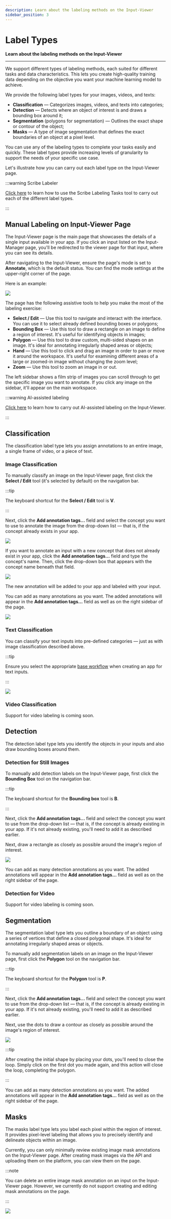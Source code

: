 ```yaml
---
description: Learn about the labeling methods on the Input-Viewer
sidebar_position: 3
---
```


# Label Types

**Learn about the labeling methods on the Input-Viewer**
<hr />

We support different types of labeling methods, each suited for different tasks and data characteristics. This lets you create high-quality training data depending on the objective you want your machine learning model to achieve. 

We provide the following label types for your images, videos, and texts:

- **Classification** — Categorizes images, videos, and texts into categories;
- **Detection** — Detects where an object of interest is and draws a bounding box around it;
- **Segmentation** (polygons for segmentation) — Outlines the exact shape or contour of the object;
- **Masks** —  A type of image segmentation that defines the exact boundaries of an object at a pixel level. 

You can use any of the labeling types to complete your tasks easily and quickly. These label types provide increasing levels of granularity to support the needs of your specific use case.

Let's illustrate how you can carry out each label type on the Input-Viewer page. 

:::warning Scribe Labeler

[Click here](https://docs.clarifai.com/portal-guide/annotate/labeling-tools) to learn how to use the Scribe Labeling Tasks tool to carry out each of the different label types. 

:::

## Manual Labeling on Input-Viewer Page 

The Input-Viewer page is the main page that showcases the details of a single input available in your app. If you click an input listed on the Input-Manager page, you'll be redirected to the viewer page for that input, where you can see its details.

After navigating to the Input-Viewer, ensure the page's mode is set to **Annotate**, which is the default status. You can find the mode settings at the upper-right corner of the page.

Here is an example:

![](/img/others-2/label-types-1.png)

The page has the following assistive tools to help you make the most of the labeling exercise:

- **Select / Edit** — Use this tool to navigate and interact with the interface. You can use it to select already defined bounding boxes or polygons;
- **Bounding Box** — Use this tool to draw a rectangle on an image to define a region of interest. It's useful for identifying objects in images;
- **Polygon** — Use this tool to draw custom, multi-sided shapes on an image. It's ideal for annotating irregularly shaped areas or objects;
- **Hand** — Use this tool to click and drag an image in order to pan or move it around the workspace. It's useful for examining different areas of a large or zoomed-in image without changing the zoom level; 
- **Zoom** — Use this tool to zoom an image in or out. 

The left sidebar shows a film strip of images you can scroll through to get the specific image you want to annotate. If you click any image on the sidebar, it'll appear on the main workspace.

:::warning AI-assisted labeling

[Click here](https://docs.clarifai.com/portal-guide/annotate/ai-assist) to learn how to carry out AI-assisted labeling on the Input-Viewer. 

:::

## Classification

The classification label type lets you assign annotations to an entire image, a single frame of video, or a piece of text.

### Image Classification

To manually classify an image on the Input-Viewer page, first click the **Select / Edit** tool (it's selected by default) on the navigation bar.

:::tip

The keyboard shortcut for the **Select / Edit** tool is **V**. 

:::

Next, click the **Add annotation tags...** field and select the concept you want to use to annotate the image from the drop-down list — that is, if the concept already exists in your app.

![](/img/others-2/label-types-2.png)

If you want to annotate an input with a new concept that does not already exist in your app, click the **Add annotation tags...** field and type the concept's name. Then, click the drop-down box that appears with the concept name beneath that field.

![](/img/others-2/label-types-3.png)

The new annotation will be added to your app and labeled with your input. 

You can add as many annotations as you want. The added annotations will appear in the **Add annotation tags...** field as well as on the right sidebar of the page. 

![](/img/others-2/label-types-4.png)

### Text Classification

You can classify your text inputs into pre-defined categories — just as with image classification described above. 

:::tip

Ensure you select the appropriate [base workflow](https://docs.clarifai.com/portal-guide/workflows/base-workflows) when creating an app for text inputs.

:::

![](/img/others-2/label-types-5.png)

### Video Classification

Support for video labeling is coming soon. 

## Detection

The detection label type lets you identify the objects in your inputs and also draw bounding boxes around them. 

### Detection for Still Images

To manually add detection labels on the Input-Viewer page, first click the **Bounding Box** tool on the navigation bar.

:::tip

The keyboard shortcut for the **Bounding box** tool is **B**. 

:::

Next, click the **Add annotation tags...** field and select the concept you want to use from the drop-down list — that is, if the concept is already existing in your app. If it's not already existing, you'll need to add it as described earlier. 

Next, draw a rectangle as closely as possible around the image's region of interest. 

![](/img/others-2/label-types-6.png)

You can add as many detection annotations as you want. The added annotations will appear in the **Add annotation tags...** field as well as on the right sidebar of the page. 

### Detection for Video

Support for video labeling is coming soon. 

## Segmentation

The segmentation label type lets you outline a boundary of an object using a series of vertices that define a closed polygonal shape. It's ideal for annotating irregularly shaped areas or objects. 

To manually add segmentation labels on an image on the Input-Viewer page, first click the **Polygon** tool on the navigation bar.

:::tip

The keyboard shortcut for the **Polygon** tool is **P**. 

:::

Next, click the **Add annotation tags...** field and select the concept you want to use from the drop-down list — that is, if the concept is already existing in your app. If it's not already existing, you'll need to add it as described earlier. 

Next, use the dots to draw a contour as closely as possible around the image's region of interest. 

![](/img/others-2/label-types-8.png)


:::tip

After creating the initial shape by placing your dots, you'll need to close the loop. Simply click on the first dot you made again, and this action will close the loop, completing the polygon.

:::

You can add as many detection annotations as you want. The added annotations will appear in the **Add annotation tags...** field as well as on the right sidebar of the page. 

## Masks

The masks label type lets you label each pixel within the region of interest. It provides pixel-level labeling that allows you to precisely identify and delineate objects within an image. 

Currently, you can only minimally review existing image mask annotations on the Input-Viewer page. After creating mask images via the API and uploading them on the platform, you can view them on the page. 

:::note

You can delete an entire image mask annotation on an input on the Input-Viewer page. However, we currently do not support creating and editing mask annotations on the page. 

:::

![](/img/others-2/label-types-7.png)

